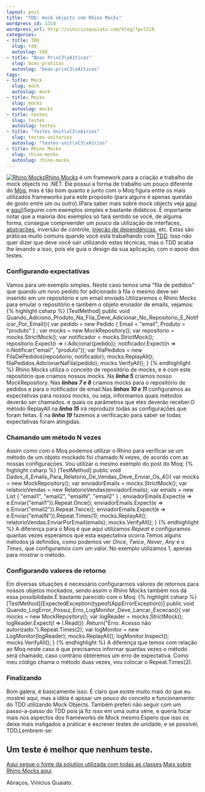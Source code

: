 ```yaml
--- 
layout: post
title: "TDD: mock objects com Rhino Mocks"
wordpress_id: 1318
wordpress_url: http://viniciusquaiato.com/blog/?p=1318
categories: 
- title: TDD
  slug: tdd
  autoslug: tdd
- title: "Boas Pr\xC3\xA1ticas"
  slug: boas-praticas
  autoslug: "boas-pr\xC3\xA1ticas"
tags: 
- title: Mock
  slug: mock
  autoslug: mock
- title: Mocks
  slug: mocks
  autoslug: mocks
- title: testes
  slug: testes
  autoslug: testes
- title: "Testes Unit\xC3\xA1rios"
  slug: testes-unitarios
  autoslug: "testes-unit\xC3\xA1rios"
- title: Rhino Mocks
  slug: rhino-mocks
  autoslug: rhino-mocks
---
```

[![](http://viniciusquaiato.com/images_posts/rhinomocks-120x90.png "Rhino Mocks")](http://viniciusquaiato.com/images_posts/rhinomocks-120x90.png)[Rhino Mocks](http://www.ayende.com/projects/rhino-mocks.aspx) é um framework para a criação e trabalho de mock objects no .NET. Ele possui a forma de trabalho um pouco diferente do [Moq](http://viniciusquaiato.com/blog/tdd-mock-objects-usando-moq/), mas é tão bom quanto e junto com o Moq figura entre os mais utilizados frameworks para este propósito (para alguns é apenas questão de gosto entre um ou outro).(Para saber mais sobre mock objects veja [aqui](http://viniciusquaiato.com/blog/tdd-test-driven-development-c-parte-iv/) e [aqui](http://viniciusquaiato.com/blog/tdd-mock-objects-usando-moq/))Seguirei com exemplos simples e bastante didáticos. É importante notar que a maioria dos exemplos só fará sentido se você, de alguma forma, consegue compreender um pouco da utilização de interfaces, [abstrações](http://viniciusquaiato.com/blog/ocp-open-closed-principle/), inversão de controle, [injeção de dependências](http://viniciusquaiato.com/blog/tag/injecao-de-dependencia/), etc. Estas são práticas muito comuns quando você está trabalhando com [TDD](http://viniciusquaiato.com/blog/category/tdd/). Isso não quer dizer que deve você sair utilizando estas técnicas, mas o TDD acaba lhe levando a isso, pois ele guia o design da sua aplicação, com o apoio dos testes.

### Configurando expectativas
Vamos para um exemplo simples. Neste caso temos uma "fila de pedidos" que quando um novo pedido for adicionado à fila o mesmo deve ser inserido em um repositório e um email enviado.Utilizaremos o Rhino Mocks para emular o repositório e também o objeto enviador de emails, vejamos:
{% highlight csharp %}
[TestMethod]
public void Quando_Adiciono_Produto_Na_Fila_Deve_Adicionar_No_Repositorio_E_Notificar_Por_Email(){
var pedido = new Pedido { Email = "email", Produto = "produto" }
;
var mocks = new MockRepository();
var repositorio = mocks.StrictMock<irepositoriopedidos>();
var notificador = mocks.StrictMock<inotificadoremail>();
    repositorio.Expect(r => r.Adicionar(pedido));
    notificador.Expect(n => n.Notificar("email", "produto"));
var filaPedidos = new FilaDePedidos(repositorio, notificador);
    mocks.ReplayAll();
    filaPedidos.AdicionarNaFila(pedido);
    mocks.VerifyAll();
    }
</inotificadoremail></irepositoriopedidos>
{% endhighlight %}
Rhino Mocks utiliza o conceito de repositório de mocks, e é com este repositório que criamos nossos mocks. Na **_linha 5_** criamos nosso MockRepository. Nas **_linhas 7 e 8_** criamos mocks para o repositório de pedidos e para o notificador de email.Nas **_linhas 10 e 11_** configuramos as expectativas para nossos mocks, ou seja, informamos quais métodos deverão ser chamados. e quais os parâmetros que eles deverão receber.O método ReplayAll na **_linha 15_** irá reproduzir todas as configurações que foram feitas. E na **_linha 19_** fazemos a verificação para saber se todas expectativas foram atingidas.

### Chamando um método N vezes
Assim como com o Moq podemos utilizar o Rhino para verificar se um método de um objeto mockado foi chamado N vezes, de acordo com as nossas configurações. Vou utilizar o mesmo exemplo do post do Moq:
{% highlight csharp %}
[TestMethod]
public void Dados_4_Emails_Para_Relatorio_De_Vendas_Deve_Enviar_Os_4(){
var mocks = new MockRepository();
var enviadorEmails = mocks.StrictMock<ienviadoremail>();
var relatorioVendas = new RelatorioVendas(enviadorEmails);
var emails = new List<string> { "email1", "email2", "emailN", "email2" }
;
    enviadorEmails.Expect(e => e.Enviar("email1")).Repeat.Once();
    enviadorEmails.Expect(e => e.Enviar("email2")).Repeat.Twice();
    enviadorEmails.Expect(e => e.Enviar("emailN")).Repeat.Times(1);
    mocks.ReplayAll();
    relatorioVendas.EnviarPorEmail(emails);
    mocks.VerifyAll();
    }
</string></ienviadoremail>
{% endhighlight %}
A diferença para o Moq é que aqui utilizamos _Repeat_ e configuramos quantas vezes esperamos que esta expectativa ocorra.Temos alguns métodos já definidos, como podemos ver _Once_, _Twice_, _Never_, _Any_ e o _Times_, que configuramos com um valor. No exemplo utilizamos 1, apenas para mostrar o método.

### Configurando valores de retorno
Em diversas situações é necessário configurarmos valores de retornos para nossos objetos mockados, sendo assim o Rhino Mocks também nos dá essa possibilidade.É bastante parecido com o Moq:
{% highlight csharp %}
[TestMethod][ExpectedException(typeof(AppErrorException))]
public void Quando_LogError_Possui_Erro_LogMonitor_Deve_Lancar_Excecao(){
var mocks = new MockRepository();
var logReader = mocks.StrictMock<ilogreader>();
    logReader.Expect(l => l.Read())        .Return("Erro: Acesso não autorizado.").Repeat.Times(2);
var logMonitor = new LogMonitor(logReader);
    mocks.ReplayAll();
    logMonitor.Inspect();
    mocks.VerifyAll();
    }
</ilogreader>
{% endhighlight %}
A diferença que temos com relação ao Moq neste caso é que precisamos informar quantas vezes o método será chamado, caso contrário obteremos um erro de expectativa. Como meu código chama o método duas vezes, vou colocar o Repeat.Times(2).

### Finalizando
Bom galera, é basicamente isso. É claro que existe muito mais do que eu mostrei aqui, mas a idéia é apssar um pouco do conceito e funcionamento do TDD utilizando Mock Objects. Também preferi não seguir com um passo-a-passo do TDD pois já fiz isso em uma outra série, e queria focar mais nos aspectos dos frameworks de Mock mesmo.Espero que isso os deixe mais instigados a praticar e escrever testes de unidade, e se possível, TDD.Lembrem-se:

## Um teste é melhor que nenhum teste.
[Aqui segue o fonte da solution utilizada com todas as classes](http://viniciusquaiato.com/files/codesamples/TDD/TDDComRhinoMocks.zip).[Mais sobre Rhino Mocks aqui](http://en.wikibooks.org/wiki/How_to_Use_Rhino_Mocks/Introduction).

Abraços,
Vinicius Quaiato.
